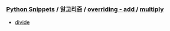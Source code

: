 ### [Python Snippets](../../../README.md) / [알고리즘](../../README.md) / [overriding - add ](../README.md) / [ multiply ](README.md)
- [ divide ](%20divide%20/README.md)
